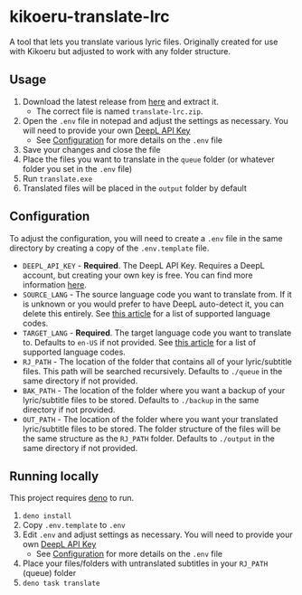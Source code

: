 # kikoeru-translate-lrc
A tool that lets you translate various lyric files. Originally created for use with Kikoeru but adjusted to work with any folder structure.

## Usage
1) Download the latest release from [here](https://github.com/Makar8000/kikoeru-translate-lrc/releases/latest) and extract it.
   - The correct file is named `translate-lrc.zip`.
2) Open the `.env` file in notepad and adjust the settings as necessary. You will need to provide your own [DeepL API Key](https://support.deepl.com/hc/en-us/articles/360020695820)
   - See [Configuration](#configuration) for more details on the `.env` file
3) Save your changes and close the file
4) Place the files you want to translate in the `queue` folder (or whatever folder you set in the `.env` file)
5) Run `translate.exe`
6) Translated files will be placed in the `output` folder by default

## Configuration
To adjust the configuration, you will need to create a `.env` file in the same directory by creating a copy of the `.env.template` file.

- `DEEPL_API_KEY` - **Required**. The DeepL API Key. Requires a DeepL account, but creating your own key is free. You can find more information [here](https://support.deepl.com/hc/en-us/articles/360020695820).
- `SOURCE_LANG` - The source language code you want to translate from. If it is unknown or you would prefer to have DeepL auto-detect it, you can delete this entirely. See [this article](https://developers.deepl.com/docs/resources/supported-languages#source-languages) for a list of supported language codes.
- `TARGET_LANG` - **Required**. The target language code you want to translate to. Defaults to `en-US` if not provided. See [this article](https://developers.deepl.com/docs/resources/supported-languages#target-languages) for a list of supported language codes.
- `RJ_PATH` - The location of the folder that contains all of your lyric/subtitle files. This path will be searched recursively. Defaults to `./queue` in the same directory if not provided.
- `BAK_PATH` - The location of the folder where you want a backup of your lyric/subtitle files to be stored. Defaults to `./backup` in the same directory if not provided.
- `OUT_PATH` - The location of the folder where you want your translated lyric/subtitle files to be stored. The folder structure of the files will be the same structure as the `RJ_PATH` folder. Defaults to `./output` in the same directory if not provided.

## Running locally
This project requires [deno](https://deno.com/) to run.

1) `deno install`
2) Copy `.env.template` to `.env`
3) Edit `.env` and adjust settings as necessary. You will need to provide your own [DeepL API Key](https://support.deepl.com/hc/en-us/articles/360020695820)
   - See [Configuration](#configuration) for more details on the `.env` file
4) Place your files/folders with untranslated subtitles in your `RJ_PATH` (queue) folder
5) `deno task translate`
